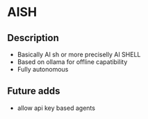 # AISH

## Description
- Basically AI sh or more preciselly AI SHELL
- Based on ollama for offline capatibility
- Fully autonomous 

## Future adds
- allow api key based agents


